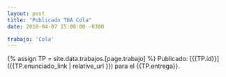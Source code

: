 ```yaml
---
layout: post
title: "Publicado TDA Cola"
date: 2018-04-07 15:00:00 -0300

trabajo: 'Cola'
---
```

{% assign TP = site.data.trabajos.[page.trabajo] %}
Publicado: [{{TP.id}}]({{TP.enunciado_link | relative_url }}) para el {{TP.entrega}}.
